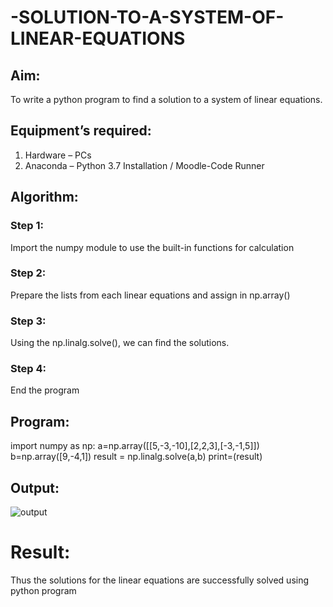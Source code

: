 # -SOLUTION-TO-A-SYSTEM-OF-LINEAR-EQUATIONS
## Aim:
To write a python program to find a solution to a system of linear equations.
## Equipment’s required:
1. 	Hardware – PCs
2. 	Anaconda – Python 3.7 Installation / Moodle-Code Runner
## Algorithm:
### Step 1: 
Import the numpy module to use the built-in functions for calculation
### Step 2: 
Prepare the lists from each linear equations and assign in np.array()
### Step 3: 
Using the np.linalg.solve(), we can find the solutions.
### Step 4: 
End the program
## Program:
import numpy as np:
a=np.array([[5,-3,-10],[2,2,3],[-3,-1,5]])
b=np.array([9,-4,1])
result = np.linalg.solve(a,b)
print=(result)
## Output:  
![output](./imgpy.png)

# Result: 
Thus the solutions for the linear equations are successfully solved using python program

